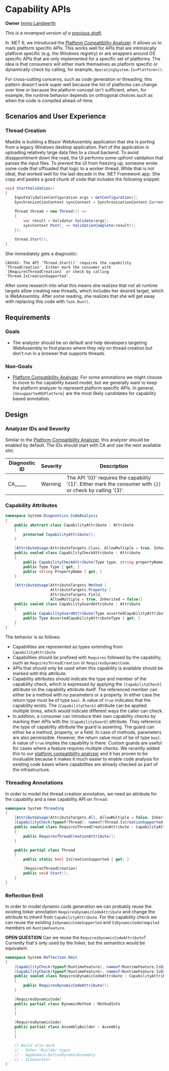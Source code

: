 # Capability APIs

**Owner** [Immo Landwerth](https://github.com/terrajobst)

*This is a revamped version of a [previous draft](https://github.com/dotnet/designs/pull/111).*

In .NET 6, we introduced the [Platform Compatibility Analyzer][platform-compat].
It allows us to mark platform specific APIs. This works well for APIs that are
intrinsically platform specific (e.g. the Windows registry) or are wrappers
around OS specific APIs that are only implemented for a specific set of
platforms. The idea is that consumers will either mark themselves as platform
specific or dynamically check by calling, for example,
`OperatingSystem.Is<Platform>()`.

For cross-cutting concerns, such as code generation or threading, this pattern
doesn't work super well because the list of platforms can change over time or
because the platform concept isn't sufficient, when, for example, the runtime
behavior depends on orthogonal choices such as when the code is compiled
ahead-of-time.

## Scenarios and User Experience

### Thread Creation

Maddie is building a Blazor WebAssembly application that she is porting from a
legacy Windows desktop application. Part of the application is uploading
relatively large data files to a cloud backend. To avoid disappointment down the
road, the UI performs some upfront validation that parses the input files. To
prevent the UI from freezing up, someone wrote some code that offloaded that
logic to a worker thread. While that is not ideal, that worked well for the last
decade in the .NET Framework app. She copy and pastes a good chunk of code that
includes the following snippet:

```C#
void StartValidation()
{
    InputValidationConfiguration args = GetConfiguration();
    SynchronizationContext syncContext = SynchronizationContext.Current;

    Thread thread = new Thread(() =>
    {
        var result = Validator.Validate(args);
        syncContext.Post(_ => ValidationComplete(result));
    });
    
    thread.Start();
}
```

She immediately gets a diagnostic:

    CAXXXX: The API 'Thread.Start()' requires the capability 'ThreadCreation'. Either mark the consumer with `[RequiresThreadCreation]` or check by calling 'Thread.IsCreationSupported'.

After some research into what this means she realizes that not all runtime
targets allow creating new threads, which includes her desired target, which is
WebAssembly. After some reading, she realizes that she will get away with
replacing this code with `Task.Run()`.

## Requirements

### Goals

* The analyzer should be on default and help developers targeting WebAssembly to
  find places where they rely on thread creation but don't run in a browser that
  supports threads.

### Non-Goals

* [Platform Compatibility Analyzer][platform-compat]. For some annotations we
  might choose to move to the capability based model, but we generally want to
  keep the platform analyzer to represent platform specific APIs. In general,
  `[UnsupportedOSPlatform]` are the most likely candidates for capability based
  annotation.

## Design

### Analyzer IDs and Severity

Similar to the [Platform Compatibility Analyzer][platform-compat], this analyzer
should be enabled by default. The IDs should start with CA and use the next
available slot.

Diagnostic ID | Severity | Description
--------------|----------|--------------
CA_____       | Warning  | The API '{0}' requires the capability '{1}'. Either mark the consumer with `{2}` or check by calling '{3}'.

### Capability Attributes

```C#
namespace System.Diagnostics.CodeAnalysis
{
    public abstract class CapabilityAttribute : Attribute
    {
        protected CapabilityAttribute();
    }

    [AttributeUsage(AttributeTargets.Class, AllowMultiple = true, Inherited = true)]
    public sealed class CapabilityCheckAttribute : Attribute
    {
        public CapabilityCheckAttribute(Type type, string propertyName);
        public Type Type { get; }
        public string PropertyName { get; }
    }

    [AttributeUsage(AttributeTargets.Method |
                    AttributeTargets.Property |
                    AttributeTargets.Field,
                    AllowMultiple = true, Inherited = false)]
    public sealed class CapabilityGuardAttribute : Attribute
    {
        public CapabilityGuardAttribute(Type assertedCapabilityAttributeType);
        public Type AssertedCapabilityAttributeType { get; }
    }
}
```

The behavior is as follows:

* Capabilities are represented as types extending from `CapabilityAttribute`
* Capabilities should be prefixed with `Requires` followed by the capability,
  such as `RequiresThreadCreation` or `RequiresDynamicCode`.
* APIs that should only be used when this capability is available should be
  marked with this attribute.
* Capability attributes should indicate the type and member of the capability
  check, which is expressed by applying the `[CapabilityCheck]` attribute on the
  capability attribute itself. The referenced member can either be a method with
  no parameters or a property. In either case the return type must be of type
  `bool`. A value of `true` indicates that the capability exists. The
  `[CapabilityCheck]` attribute can be applied multiple times, which would
  indicate different ways the caller can check.
* In addition, a consumer can introduce their own capability checks by marking
  their APIs with the `[CapabilityGuard]` attribute. They reference the type of
  capability attribute the guard is asserting. The guard can either be a method,
  property, or a field. In case of methods, parameters are also permissible.
  However, the return value must of be of type `bool`. A value of `true` implies
  the capability is there. Custom guards are useful for cases where a feature
  requires multiple checks. We recently added this to our [platform
  compatibility analyzer][platform-compat] and it has proven to be invaluable
  because it makes it much easier to enable code analysis for existing code
  bases where capabilities are already checked as part of the infrastructure.

### Threading Annotations

In order to model the thread creation annotation, we need an attribute for the
capability and a new capability API on `Thread`:

```C#
namespace System.Threading
{
    [AttributeUsage(AttributeTargets.All, AllowMultiple = false, Inherited = false)]
    [CapabilityCheck(typeof(Thread), nameof(Thread.IsCreationSupported))]
    public sealed class RequiresThreadCreationAttribute : CapabilityAttribute
    {
        public RequiresThreadCreationAttribute();
    }

    public partial class Thread
    {
        public static bool IsCreationSupported { get; }

        [RequiresThreadCreation]
        public void Start();
    }
}
```

### Reflection Emit

In order to model dynamic code generation we can probably reuse the existing
linker annotation `RequiresDynamicCodeAttribute` and change the attribute to
inherit from `CapabilityAttribute`. For the capability check we can reuse the
existing `IsDynamicCodeSupported` and `IsDynamicCodeCompiled` members on
`RuntimeFeature`.

**OPEN QUESTION** Can we reuse the `RequiresDynamicCodeAttribute`? Currently
that's only used by the linker, but the semantics would be equivalent.

```C#
namespace System.Reflection.Emit
{
    [CapabilityCheck(typeof(RuntimeFeature), nameof(RuntimeFeature.IsDynamicCodeSupported))]
    [CapabilityCheck(typeof(RuntimeFeature), nameof(RuntimeFeature.IsDynamicCodeCompiled))]
    public sealed class RequiresDynamicCodeAttribute : CapabilityAttribute
    {
        public RequiresDynamicCodeAttribute();
    }

    [RequiresDynamicCode]
    public partial class DynamicMethod : MethodInfo
    {
    }

    [RequiresDynamicCode]
    public partial class AssemblyBuilder : Assembly
    {
    }

    // Would also mark
    // - Other *Builder types
    // - AppDomain.DefineDynamicAssembly
    // - ILGenerator
}
```

[platform-compat]: https://docs.microsoft.com/en-us/dotnet/standard/analyzers/platform-compat-analyzer
